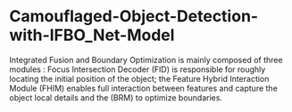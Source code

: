 # Camouflaged-Object-Detection-with-IFBO_Net-Model
Integrated Fusion and Boundary Optimization is mainly composed of  three modules : Focus Intersection Decoder (FID) is responsible for roughly locating the initial position of the object; the Feature Hybrid Interaction Module (FHIM) enables full interaction between features and capture the object local details and the (BRM)  to optimize boundaries.

